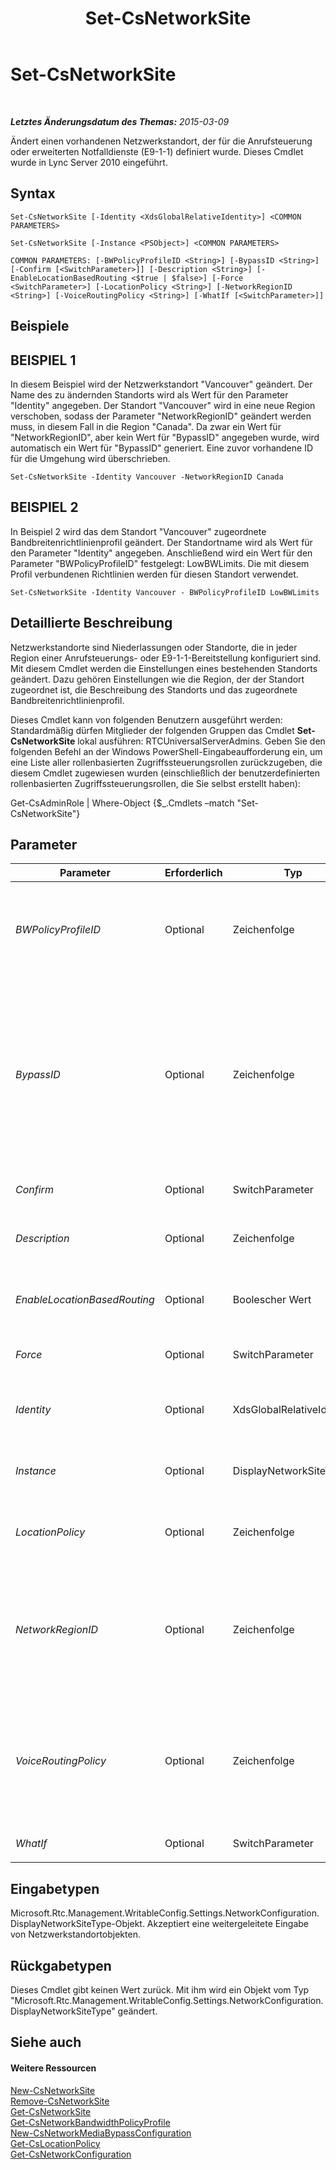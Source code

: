 ﻿---
title: Set-CsNetworkSite
TOCTitle: Set-CsNetworkSite
ms:assetid: 221a099c-72c4-4eb0-8812-6b2b7639a9ee
ms:mtpsurl: https://technet.microsoft.com/de-de/library/Gg398295(v=OCS.15)
ms:contentKeyID: 49293414
ms.date: 05/19/2016
mtps_version: v=OCS.15
ms.translationtype: HT
---

# Set-CsNetworkSite

 

_**Letztes Änderungsdatum des Themas:** 2015-03-09_

Ändert einen vorhandenen Netzwerkstandort, der für die Anrufsteuerung oder erweiterten Notfalldienste (E9-1-1) definiert wurde. Dieses Cmdlet wurde in Lync Server 2010 eingeführt.

## Syntax

    Set-CsNetworkSite [-Identity <XdsGlobalRelativeIdentity>] <COMMON PARAMETERS>

    Set-CsNetworkSite [-Instance <PSObject>] <COMMON PARAMETERS>

    COMMON PARAMETERS: [-BWPolicyProfileID <String>] [-BypassID <String>] [-Confirm [<SwitchParameter>]] [-Description <String>] [-EnableLocationBasedRouting <$true | $false>] [-Force <SwitchParameter>] [-LocationPolicy <String>] [-NetworkRegionID <String>] [-VoiceRoutingPolicy <String>] [-WhatIf [<SwitchParameter>]]

## Beispiele

## BEISPIEL 1

In diesem Beispiel wird der Netzwerkstandort "Vancouver" geändert. Der Name des zu ändernden Standorts wird als Wert für den Parameter "Identity" angegeben. Der Standort "Vancouver" wird in eine neue Region verschoben, sodass der Parameter "NetworkRegionID" geändert werden muss, in diesem Fall in die Region "Canada". Da zwar ein Wert für "NetworkRegionID", aber kein Wert für "BypassID" angegeben wurde, wird automatisch ein Wert für "BypassID" generiert. Eine zuvor vorhandene ID für die Umgehung wird überschrieben.

    Set-CsNetworkSite -Identity Vancouver -NetworkRegionID Canada

## BEISPIEL 2

In Beispiel 2 wird das dem Standort "Vancouver" zugeordnete Bandbreitenrichtlinienprofil geändert. Der Standortname wird als Wert für den Parameter "Identity" angegeben. Anschließend wird ein Wert für den Parameter "BWPolicyProfileID" festgelegt: LowBWLimits. Die mit diesem Profil verbundenen Richtlinien werden für diesen Standort verwendet.

    Set-CsNetworkSite -Identity Vancouver - BWPolicyProfileID LowBWLimits

## Detaillierte Beschreibung

Netzwerkstandorte sind Niederlassungen oder Standorte, die in jeder Region einer Anrufsteuerungs- oder E9-1-1-Bereitstellung konfiguriert sind. Mit diesem Cmdlet werden die Einstellungen eines bestehenden Standorts geändert. Dazu gehören Einstellungen wie die Region, der der Standort zugeordnet ist, die Beschreibung des Standorts und das zugeordnete Bandbreitenrichtlinienprofil.

Dieses Cmdlet kann von folgenden Benutzern ausgeführt werden: Standardmäßig dürfen Mitglieder der folgenden Gruppen das Cmdlet **Set-CsNetworkSite** lokal ausführen: RTCUniversalServerAdmins. Geben Sie den folgenden Befehl an der Windows PowerShell-Eingabeaufforderung ein, um eine Liste aller rollenbasierten Zugriffssteuerungsrollen zurückzugeben, die diesem Cmdlet zugewiesen wurden (einschließlich der benutzerdefinierten rollenbasierten Zugriffssteuerungsrollen, die Sie selbst erstellt haben):

Get-CsAdminRole | Where-Object {$\_.Cmdlets –match "Set-CsNetworkSite"}

## Parameter


<table>
<colgroup>
<col style="width: 25%" />
<col style="width: 25%" />
<col style="width: 25%" />
<col style="width: 25%" />
</colgroup>
<thead>
<tr class="header">
<th>Parameter</th>
<th>Erforderlich</th>
<th>Typ</th>
<th>Beschreibung</th>
</tr>
</thead>
<tbody>
<tr class="odd">
<td><p><em>BWPolicyProfileID</em></p></td>
<td><p>Optional</p></td>
<td><p>Zeichenfolge</p></td>
<td><p>Der Identitätswert des Bandbreitenrichtlinienprofils, mit dem die Beschränkungen für diesen Standort definiert werden. Sie können eine Liste der verfügbaren Profile durch Aufrufen des Cmdlets <strong>Get-CsNetworkBandwidthPolicyProfile</strong> abrufen.</p>
<p>Wenn Sie für diesen Parameter einen Wert angeben, müssen Sie auch einen Wert für den Parameter &quot;NetworkRegionID&quot; angeben.</p></td>
</tr>
<tr class="even">
<td><p><em>BypassID</em></p></td>
<td><p>Optional</p></td>
<td><p>Zeichenfolge</p></td>
<td><p>Eine GUID (Globally Unique Identifier). Mit dieser GUID können Sie Netzwerkstandorte Medienumgehungseinstellungen in einer Netzwerkkonfiguration für Anrufsteuerung oder E9-1-1 zuordnen. (Verwenden Sie diesen Wert für &quot;BypassID&quot; beim Aufrufen des Cmdlets <strong>New-CsNetworkMediaBypassConfiguration</strong>.)</p>
<p>Wenn Sie für diesen Parameter einen Wert angeben, müssen Sie auch einen Wert für den Parameter &quot;NetworkRegionID&quot; angeben. Wenn Sie für diesen Parameter keinen Wert angeben, Sie jedoch einen Wert für &quot;NetworkRegionID&quot; festlegen, wird automatisch eine ID für die Umgehung generiert.</p>
<p>Wenn Sie einen Wert explizit angeben, muss dieser das Format einer GUID aufweisen (z. B. 3b24a047-dce6-48b2-9f20-9fbff17ed62a). Es wird empfohlen, einen Wert für &quot;NetworkRegionID&quot; anzugeben und eine automatisch Erstellung des Werts &quot;BypassID&quot; zuzulassen. Wenn Sie manuell einen Wert eingeben, wird eine Bestätigungsaufforderung eingeblendet, um zu bestätigen, dass Sie diesen Wert manuell festlegen möchten.</p></td>
</tr>
<tr class="odd">
<td><p><em>Confirm</em></p></td>
<td><p>Optional</p></td>
<td><p>SwitchParameter</p></td>
<td><p>Fordert Sie vor der Ausführung des Befehls zum Bestätigen auf.</p></td>
</tr>
<tr class="even">
<td><p><em>Description</em></p></td>
<td><p>Optional</p></td>
<td><p>Zeichenfolge</p></td>
<td><p>Eine Zeichenfolge, die den Standort beschreibt. Mit diesem Parameter können Sie eine aussagekräftigere Erläuterung des Zwecks und der Lage dieses Standorts bereitstellen als nur mit dem Identitätswert.</p></td>
</tr>
<tr class="odd">
<td><p><em>EnableLocationBasedRouting</em></p></td>
<td><p>Optional</p></td>
<td><p>Boolescher Wert</p></td>
<td><p>Bei Festlegung auf &quot;True&quot; wird das VoIP-Routing verwaltet, indem sowohl der Standort des Benutzers, der den Anruf tätigt, als auch der Standort des Empfängers berücksichtigt wird. Der Standardwert lautet &quot;False&quot;.</p></td>
</tr>
<tr class="even">
<td><p><em>Force</em></p></td>
<td><p>Optional</p></td>
<td><p>SwitchParameter</p></td>
<td><p>Unterdrückt alle Bestätigungsaufforderungen, die andernfalls vor der Durchführung von Änderungen angezeigt würden.</p></td>
</tr>
<tr class="odd">
<td><p><em>Identity</em></p></td>
<td><p>Optional</p></td>
<td><p>XdsGlobalRelativeIdentity</p></td>
<td><p>Eine eindeutige ID des Netzwerkstandorts, der geändert werden soll. Standorte werden nur global erstellt. Sie müssen daher keinen Gültigkeitsbereich festlegen. Es genügt, wenn Sie die Netzwerkstandort-ID angeben.</p></td>
</tr>
<tr class="even">
<td><p><em>Instance</em></p></td>
<td><p>Optional</p></td>
<td><p>DisplayNetworkSiteType</p></td>
<td><p>Ein Verweis auf ein Netzwerkstandortobjekt (ein Objekt vom Typ &quot;Microsoft.Rtc.Management.WritableConfig.Settings.NetworkConfiguration.DisplayNetworkSiteType&quot;). Dieses Objekt kann durch Aufrufen des Cmdlets <strong>Get-CsNetworkSite</strong> abgerufen werden.</p></td>
</tr>
<tr class="odd">
<td><p><em>LocationPolicy</em></p></td>
<td><p>Optional</p></td>
<td><p>Zeichenfolge</p></td>
<td><p>Der Name der Standortrichtlinie, die diesem Standort zugeordnet ist. Mit der Standortrichtlinie werden dem Standort spezifische E9-1-1-Einstellungen zugewiesen. Zum Abrufen einer Liste mit Standortrichtlinien rufen Sie das Cmdlet <strong>Get-CsLocationPolicy</strong> auf.</p></td>
</tr>
<tr class="even">
<td><p><em>NetworkRegionID</em></p></td>
<td><p>Optional</p></td>
<td><p>Zeichenfolge</p></td>
<td><p>Der Identitätswert der Netzwerkregion, die diesem Standort zugeordnet ist. Dieser Parameter muss einen Wert enthalten, wenn Sie eine &quot;BypassID&quot; angeben möchten (entweder per automatischer Generierung oder manuell) oder die Eigenschaft &quot;EnableBandwidthPolicyCheck&quot; der Netzwerkkonfiguration auf &quot;True&quot; festgelegt ist. Sie können die Netzwerkkonfigurationseinstellungen durch Aufrufen des Cmdlets <strong>Get-CsNetworkConfiguration</strong> abrufen.</p>
<p>Wenn für diesen Standort bereits eine ID für die Umgehung vorhanden ist und Sie keinen Wert für den Parameter &quot;BypassID&quot; festlegen, wird die vorhandene ID für die Umgehung durch eine automatisch generierte ID für die Umgehung überschrieben.</p></td>
</tr>
<tr class="odd">
<td><p><em>VoiceRoutingPolicy</em></p></td>
<td><p>Optional</p></td>
<td><p>Zeichenfolge</p></td>
<td><p>Benutzerbasierte VoIP-Routingrichtlinie, die dem Standort zugewiesen wird. Beispiel:</p>
<p>-VoiceRoutingPolicy &quot;RedmondVoiceRouting”</p>
<p>Beachten Sie, dass Sie eine benutzerbasierte Richtlinie angeben müssen. Globale Richtlinien bzw. Standortrichtlinien können einem Standort nicht mithilfe des Parameters &quot;VoiceRoutingPolicy&quot; zugewiesen werden.</p>
<p>Dieser Parameter wurde in der Lync Server 2013-Version vom Februar 2013 eingeführt.</p></td>
</tr>
<tr class="even">
<td><p><em>WhatIf</em></p></td>
<td><p>Optional</p></td>
<td><p>SwitchParameter</p></td>
<td><p>Beschreibt die Auswirkungen einer Ausführung des Befehls, ohne den Befehl tatsächlich auszuführen.</p></td>
</tr>
</tbody>
</table>


## Eingabetypen

Microsoft.Rtc.Management.WritableConfig.Settings.NetworkConfiguration.DisplayNetworkSiteType-Objekt. Akzeptiert eine weitergeleitete Eingabe von Netzwerkstandortobjekten.

## Rückgabetypen

Dieses Cmdlet gibt keinen Wert zurück. Mit ihm wird ein Objekt vom Typ "Microsoft.Rtc.Management.WritableConfig.Settings.NetworkConfiguration.DisplayNetworkSiteType" geändert.

## Siehe auch

#### Weitere Ressourcen

[New-CsNetworkSite](new-csnetworksite.md)  
[Remove-CsNetworkSite](remove-csnetworksite.md)  
[Get-CsNetworkSite](get-csnetworksite.md)  
[Get-CsNetworkBandwidthPolicyProfile](get-csnetworkbandwidthpolicyprofile.md)  
[New-CsNetworkMediaBypassConfiguration](new-csnetworkmediabypassconfiguration.md)  
[Get-CsLocationPolicy](get-cslocationpolicy.md)  
[Get-CsNetworkConfiguration](get-csnetworkconfiguration.md)


